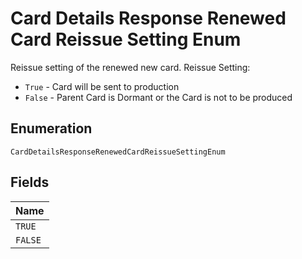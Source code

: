 
# Card Details Response Renewed Card Reissue Setting Enum

Reissue setting of the renewed new card. Reissue Setting:

* `True` - Card will be sent to production
* `False` - Parent Card is Dormant or the Card is not to be produced

## Enumeration

`CardDetailsResponseRenewedCardReissueSettingEnum`

## Fields

| Name |
|  --- |
| `TRUE` |
| `FALSE` |

